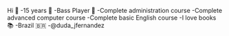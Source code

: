 Hi 💙
-15 years 🥳
-Bass Player 🎸
-Complete administration course 
-Complete advanced computer course
-Complete basic English course
-I love books 📚
-Brazil 🇧🇷
-@duda_jfernandez
